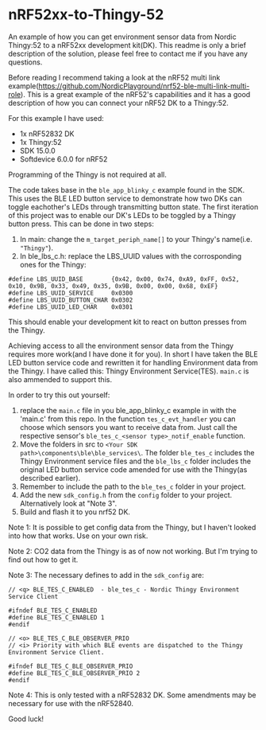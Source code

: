 # nRF52xx-to-Thingy-52
An example of how you can get environment sensor data from Nordic Thingy:52 to a nRF52xx development kit(DK). This readme is only a brief description of the solution, please feel free to contact me if you have any questions.

Before reading I recommend taking a look at the nRF52 multi link example(https://github.com/NordicPlayground/nrf52-ble-multi-link-multi-role). This is a great example of the nRF52's capabilities and it has a good description of how you can connect your nRF52 DK to a Thingy:52.

For this example I have used:
- 1x nRF52832 DK
- 1x Thingy:52
- SDK 15.0.0
- Softdevice 6.0.0 for nRF52

Programming of the Thingy is not required at all.

The code takes base in the `ble_app_blinky_c` example found in the SDK. This uses the BLE LED button service to demonstrate how two DKs can toggle eachother's LEDs through transmitting button state. The first iteration of this project was to enable our DK's LEDs to be toggled by a Thingy button press. This can be done in two steps:

1. In main: change the `m_target_periph_name[]` to your Thingy's name(i.e. `"Thingy"`).
2. In ble_lbs_c.h: replace the LBS_UUID values with the corrosponding ones for the Thingy: 
```
#define LBS_UUID_BASE        {0x42, 0x00, 0x74, 0xA9, 0xFF, 0x52, 0x10, 0x9B, 0x33, 0x49, 0x35, 0x9B, 0x00, 0x00, 0x68, 0xEF}
#define LBS_UUID_SERVICE     0x0300
#define LBS_UUID_BUTTON_CHAR 0x0302
#define LBS_UUID_LED_CHAR    0x0301
```

This should enable your development kit to react on button presses from the Thingy. 

Achieving access to all the environment sensor data from the Thingy requires more work(and I have done it for you). In short I have taken the BLE LED button service code and rewritten it for handling Environment data from the Thingy. I have called this: Thingy Environment Service(TES). `main.c` is also ammended to support this. 

In order to try this out yourself:
1. replace the `main.c` file in you ble_app_blinky_c example in with the 'main.c' from this repo. In the function `tes_c_evt_handler` you can choose which sensors you want to receive data from. Just call the respective sensor's `ble_tes_c_<sensor type>_notif_enable` function. 
2. Move the folders in src to `<Your SDK path>\components\ble\ble_services\`. The folder `ble_tes_c` includes the Thingy Environment service files and the `ble_lbs_c` folder includes the original LED button service code amended for use with the Thingy(as described earlier).
4. Remember to include the path to the `ble_tes_c` folder in your project. 
5. Add the new `sdk_config.h` from the `config` folder to your project. Alternatively look at "Note 3". 
5. Build and flash it to you nrf52 DK. 

Note 1: It is possible to get config data from the Thingy, but I haven't looked into how that works. Use on your own risk. 

Note 2: CO2 data from the Thingy is as of now not working. But I'm trying to find out how to get it. 

Note 3: The necessary defines to add in the `sdk_config` are: 
```
// <q> BLE_TES_C_ENABLED  - ble_tes_c - Nordic Thingy Environment Service Client

#ifndef BLE_TES_C_ENABLED
#define BLE_TES_C_ENABLED 1
#endif

// <o> BLE_TES_C_BLE_OBSERVER_PRIO  
// <i> Priority with which BLE events are dispatched to the Thingy Environment Service Client.

#ifndef BLE_TES_C_BLE_OBSERVER_PRIO
#define BLE_TES_C_BLE_OBSERVER_PRIO 2
#endif

```

Note 4: This is only tested with a nRF52832 DK. Some amendments may be necessary for use with the nRF52840. 

Good luck!
